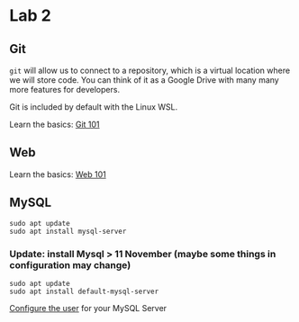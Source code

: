 # Lab 2

## Git

`git` will allow us to connect to a repository, which is a virtual location where we will store code. You can think of it as a Google Drive with many many more features for developers.

Git is included by default with the Linux WSL.

Learn the basics: [Git 101](./git_101.md)

## Web

Learn the basics: [Web 101](./web_101.md)

## MySQL

```
sudo apt update
sudo apt install mysql-server
```

### Update: install Mysql > 11 November (maybe some things in configuration may change)

```
sudo apt update
sudo apt install default-mysql-server
```

[Configure the user](./mysql_setup.md) for your MySQL Server
